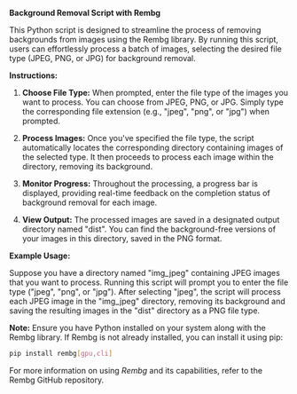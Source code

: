 **Background Removal Script with Rembg**

This Python script is designed to streamline the process of removing backgrounds from images using the Rembg library. By running this script, users can effortlessly process a batch of images, selecting the desired file type (JPEG, PNG, or JPG) for background removal.

**Instructions:**

1. **Choose File Type:** When prompted, enter the file type of the images you want to process. You can choose from JPEG, PNG, or JPG. Simply type the corresponding file extension (e.g., "jpeg", "png", or "jpg") when prompted.

2. **Process Images:** Once you've specified the file type, the script automatically locates the corresponding directory containing images of the selected type. It then proceeds to process each image within the directory, removing its background.

3. **Monitor Progress:** Throughout the processing, a progress bar is displayed, providing real-time feedback on the completion status of background removal for each image.

4. **View Output:** The processed images are saved in a designated output directory named "dist". You can find the background-free versions of your images in this directory, saved in the PNG format.

**Example Usage:**

Suppose you have a directory named "img_jpeg" containing JPEG images that you want to process. Running this script will prompt you to enter the file type ("jpeg", "png", or "jpg"). After selecting "jpeg", the script will process each JPEG image in the "img_jpeg" directory, removing its background and saving the resulting images in the "dist" directory as a PNG file type.

**Note:** Ensure you have Python installed on your system along with the Rembg library. If Rembg is not already installed, you can install it using pip:

```bash
pip install rembg[gpu,cli]
```

For more information on using *Rembg* and its capabilities, refer to the Rembg GitHub repository.
